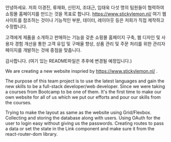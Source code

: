 
안녕하세요. 저희 이경진, 류재화, 신민지, 조대근, 임태욱 다섯 명의 팀원들이 협력하여 쇼핑몰 홈페이지를 만드는 것을 목표로 합니다. https://www.stickylemon.nl/ 여기 웹사이트를 참조하는 것이나 기능적인 부분, 데이터, 레이아웃 등은 저희가 직접 제작하고 수정합니다.

고객에게 제품을 소개하고 판매하는 기능을 갖춘 쇼핑몰 홈페이지 구축, 웹 디자인 및 사용자 경험 개선을 통한 고객 유입 및 구매율 향상, 상품 관리 및 주문 처리를 위한 관리자 페이지를 개발하는 것에 중점을 맞춥니다.

감사합니다.
(여기 있는 README파일은 추후에 변경될 예정입니다.)

We are creating a new website inspried by https://www.stickylemon.nl/ .

The purpose of this team project is to use the latest languages and gain the new skills to be a full-stack developer/web developer. Since we were taking a courses from Bootcamp to be one of them. It's the first time to make our own website for all of us which we put our efforts and pour our skills from the courses.

Trying to make the layout as same as the website using Grid/Flexbox. Collecting and storing the database along with users.
Using OAuth for the user to login easy without giving us the passwords.
Creating routes to pass a data or set the state in the Link component and make sure it from the react-router-dom library.
